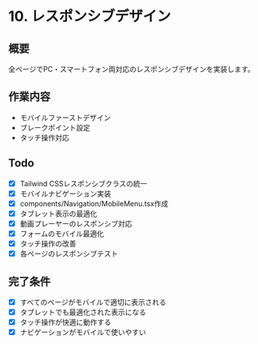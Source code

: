 # 10. レスポンシブデザイン

## 概要
全ページでPC・スマートフォン両対応のレスポンシブデザインを実装します。

## 作業内容
- モバイルファーストデザイン
- ブレークポイント設定
- タッチ操作対応

## Todo
- [x] Tailwind CSSレスポンシブクラスの統一
- [x] モバイルナビゲーション実装
- [x] components/Navigation/MobileMenu.tsx作成
- [x] タブレット表示の最適化
- [x] 動画プレーヤーのレスポンシブ対応
- [x] フォームのモバイル最適化
- [x] タッチ操作の改善
- [x] 各ページのレスポンシブテスト

## 完了条件
- [x] すべてのページがモバイルで適切に表示される
- [x] タブレットでも最適化された表示になる
- [x] タッチ操作が快適に動作する
- [x] ナビゲーションがモバイルで使いやすい